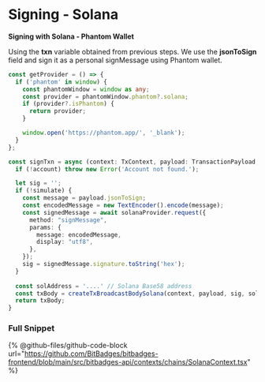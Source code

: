 # Signing - Solana

**Signing with Solana - Phantom Wallet**

Using the **txn** variable obtained from previous steps. We use the **jsonToSign** field and sign it as a personal signMessage using Phantom wallet.&#x20;

```typescript
const getProvider = () => {
  if ('phantom' in window) {
    const phantomWindow = window as any;
    const provider = phantomWindow.phantom?.solana;
    if (provider?.isPhantom) {
      return provider;
    }

    window.open('https://phantom.app/', '_blank');
  }
};

const signTxn = async (context: TxContext, payload: TransactionPayload, simulate: boolean) => {
  if (!account) throw new Error('Account not found.');

  let sig = '';
  if (!simulate) {
    const message = payload.jsonToSign;
    const encodedMessage = new TextEncoder().encode(message);
    const signedMessage = await solanaProvider.request({
      method: "signMessage",
      params: {
        message: encodedMessage,
        display: "utf8",
      },
    });
    sig = signedMessage.signature.toString('hex');
  }
  
  const solAddress = '....' // Solana Base58 address
  const txBody = createTxBroadcastBodySolana(context, payload, sig, solAddress);
  return txBody;
}
```



### Full Snippet

{% @github-files/github-code-block url="https://github.com/BitBadges/bitbadges-frontend/blob/main/src/bitbadges-api/contexts/chains/SolanaContext.tsx" %}
